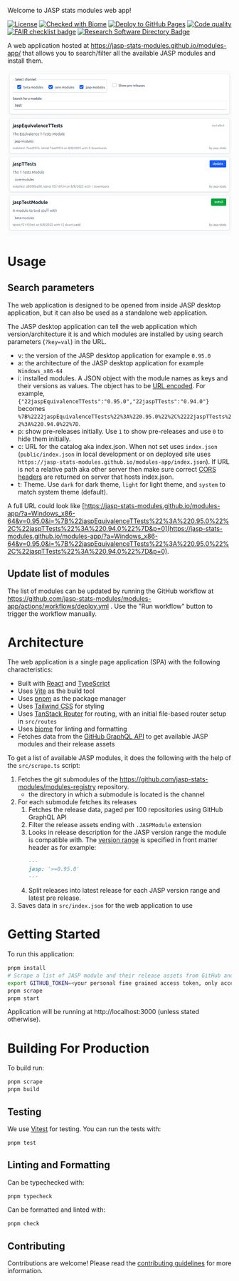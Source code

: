 Welcome to JASP stats modules web app!

[![License](https://img.shields.io/badge/License-Apache_2.0-blue.svg)](https://opensource.org/licenses/Apache-2.0)
[![Checked with Biome](https://img.shields.io/badge/Checked_with-Biome-60a5fa?style=flat&logo=biome)](https://biomejs.dev)
[![Deploy to GitHub Pages](https://github.com/jasp-stats-modules/modules-app/actions/workflows/deploy.yml/badge.svg)](https://github.com/jasp-stats-modules/modules-app/actions/workflows/deploy.yml)
[![Code quality](https://github.com/jasp-stats-modules/modules-app/actions/workflows/quality.yml/badge.svg)](https://github.com/jasp-stats-modules/modules-app/actions/workflows/quality.yml)
[![FAIR checklist badge](https://fairsoftwarechecklist.net/badge.svg)](https://fairsoftwarechecklist.net/v0.2?f=31&a=32113&i=22300&r=113)
[![Research Software Directory Badge](https://img.shields.io/badge/rsd-jasp_modules_app-00a3e3.svg)](https://research-software-directory.org/software/jasp-modules-app)


A web application hosted at https://jasp-stats-modules.github.io/modules-app/ that allows you to search/filter all the available JASP modules and install them.

[![Screenshot of the app](screenshot.png)](screenshot.png)

# Usage

## Search parameters

The web application is designed to be opened from inside JASP desktop application, but it can also be used as a standalone web application.

The JASP desktop application can tell the web application which version/architecture it is and which modules are installed by using search parameters (`?key=val`) in the URL.

- v: the version of the JASP desktop application for example `0.95.0`
- a: the architecture of the JASP desktop application for example `Windows_x86-64`
- i: installed modules. A JSON object with the module names as keys and their versions as values. The object has to be [URL encoded](https://developer.mozilla.org/en-US/docs/Web/JavaScript/Reference/Global_Objects/encodeURIComponent). For example, `{"22jaspEquivalenceTTests":"0.95.0","22jaspTTests":"0.94.0"}` becomes `%7B%2222jaspEquivalenceTTests%22%3A%220.95.0%22%2C%2222jaspTTests%22%3A%220.94.0%22%7D`.
- p: show pre-releases initially. Use `1` to show pre-releases and use `0` to hide them initially.
- c: URL for the catalog aka index.json. 
   When not set uses `index.json` (`public/index.json` in local development or on deployed site uses `https://jasp-stats-modules.github.io/modules-app/index.json`).
   If URL is not a relative path aka other server then make sure correct [CORS headers](https://developer.mozilla.org/en-US/docs/Web/HTTP/Guides/CORS) are returned on server that hosts index.json.
- t: Theme. Use `dark` for dark theme, `light` for light theme, and `system` to match system theme (default).

A full URL could look like [https://jasp-stats-modules.github.io/modules-app/?a=Windows_x86-64&v=0.95.0&i=%7B%22jaspEquivalenceTTests%22%3A%220.95.0%22%2C%22jaspTTests%22%3A%220.94.0%22%7D&p=0](https://jasp-stats-modules.github.io/modules-app/?a=Windows_x86-64&v=0.95.0&i=%7B%22jaspEquivalenceTTests%22%3A%220.95.0%22%2C%22jaspTTests%22%3A%220.94.0%22%7D&p=0).

## Update list of modules

The list of modules can be updated by running the GitHub workflow at https://github.com/jasp-stats-modules/modules-app/actions/workflows/deploy.yml .
Use the "Run workflow" button to trigger the workflow manually.

# Architecture

The web application is a single page application (SPA) with the following characteristics:

- Built with [React](https://reactjs.org/) and [TypeScript](https://www.typescriptlang.org/)
- Uses [Vite](https://vitejs.dev/) as the build tool
- Uses [pnpm](https://pnpm.io/) as the package manager
- Uses [Tailwind CSS](https://tailwindcss.com/) for styling
- Uses [TanStack Router](https://tanstack.com/router) for routing, with an initial file-based router setup in `src/routes`
- Uses [biome](https://biomejs.dev/) for linting and formatting
- Fetches data from the [GitHub GraphQL API](https://docs.github.com/en/graphql) to get available JASP modules and their release assets

To get a list of available JASP modules, it does the following with the help of the `src/scrape.ts` script:

1. Fetches the git submodules of the https://github.com/jasp-stats-modules/modules-registry repository.
   - the directory in which a submodule is located is the channel
2. For each submodule fetches its releases
   1. Fetches the release data, paged per 100 repositories using GitHub GraphQL API
   2. Filter the release assets ending with `.JASPModule` extension
   3. Looks in release description for the JASP version range the module is compatible with. The [version range](https://semver.npmjs.com/) is specified in front matter header as for example:
      ```markdown
      ---
      jasp: '>=0.95.0'
      ---
      ```
   4. Split releases into latest release for each JASP version range and latest pre release.
3. Saves data in `src/index.json` for the web application to use

# Getting Started

To run this application:

```bash
pnpm install
# Scrape a list of JASP module and their release assets from GitHub and save as src/index.json
export GITHUB_TOKEN=<your personal fine grained access token, only access to public repositories is needed and no other permissions>
pnpm scrape
pnpm start  
```

Application will be running at http://localhost:3000 (unless stated otherwise).

# Building For Production

To build run:

```bash
pnpm scrape
pnpm build
```

## Testing

We use [Vitest](https://vitest.dev/) for testing. You can run the tests with:

```bash
pnpm test
```

## Linting and Formatting

Can be typechecked with:

```bash
pnpm typecheck
```

Can be formatted and linted with:

```bash
pnpm check
```

## Contributing

Contributions are welcome! Please read the [contributing guidelines](CONTRIBUTING.md) for more information.
